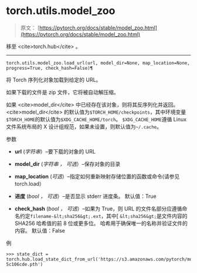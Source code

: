 # torch.utils.model_zoo

> 原文： [https://pytorch.org/docs/stable/model_zoo.html](https://pytorch.org/docs/stable/model_zoo.html)

移至 &lt;cite&gt;torch.hub&lt;/cite&gt; 。

* * *

```
torch.utils.model_zoo.load_url(url, model_dir=None, map_location=None, progress=True, check_hash=False)¶
```

将 Torch 序列化对象加载到给定的 URL。

如果下载的文件是 zip 文件，它将被自动解压缩。

如果 &lt;cite&gt;model_dir&lt;/cite&gt; 中已经存在该对象，则将其反序列化并返回。 &lt;cite&gt;model_dir&lt;/cite&gt; 的默认值为`$TORCH_HOME/checkpoints`，其中环境变量`$TORCH_HOME`的默认值为`$XDG_CACHE_HOME/torch`。 `$XDG_CACHE_HOME`遵循 Linux 文件系统布局的 X 设计组规范，如果未设置，则默认值为`~/.cache`。

参数

*   **url** (_字符串_）–要下载的对象的 URL

*   **model_dir** (_字符串_ _，_ _可选_）–保存对象的目录

*   **map_location** (_可选_）–指定如何重新映射存储位置的函数或命令(请参见 torch.load）

*   **进度** (_bool_ _，_ _可选_）–是否显示 stderr 进度条。 默认值：True

*   **check_hash**  (_bool_ _，_ _可选_）–如果为 True，则 URL 的文件名部分应遵循命名约定`filename-&lt;sha256&gt;.ext`，其中[ `&lt;sha256&gt;`是文件内容的 SHA256 哈希值的前 8 位或更多位。 哈希用于确保唯一的名称并验证文件的内容。 默认值：False

例

```
>>> state_dict = torch.hub.load_state_dict_from_url('https://s3.amazonaws.com/pytorch/models/resnet18-5c106cde.pth')

```